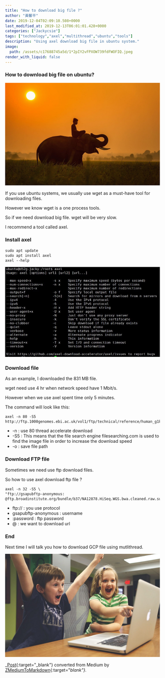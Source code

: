 ```yaml
---
title: "How to download big file ?"
author: "黃馨平"
date: 2019-12-04T02:09:10.508+0000
last_modified_at: 2019-12-13T06:01:01.428+0000
categories: ["Jackycsie"]
tags: ["technology","axel","multithread","ubuntu","tools"]
description: "Using axel download big file in ubuntu system."
image:
  path: /assets/c17688745a5d/1*2pIY2vFPXOW739fdFWOFIQ.jpeg
render_with_liquid: false
---
```


### How to download big file on ubuntu?


![](/assets/c17688745a5d/1*2pIY2vFPXOW739fdFWOFIQ.jpeg)


If you use ubuntu systems, we usually use wget as a must\-have tool for downloading files\.

However we know wget is a one process tools\.

So if we need download big file\. wget will be very slow\.

I recommend a tool called axel\.
### Install axel
```
sudo apt update
sudo apt install axel
axel --help
```


![](/assets/c17688745a5d/1*vwpBjI3cdJCDy80i6Y7IpA.jpeg)

### Download file

As an example, I downloaded the 831 MB file\.

wget need use 4 hr when network speed have 1 Mbit/s\.

However when we use axel spent time only 5 minutes\.

The command will look like this:
```
axel -n 80 -S5 http://ftp.1000genomes.ebi.ac.uk/vol1/ftp/technical/reference/human_g1k_v37.fasta.gz
```
- \-n : use 80 thread accelerate download
- \-S5 : This means that the file search engine filesearching\.com is used to find the image file in order to increase the download speed
- \-o : save file path

### Download FTP file

Sometimes we need use ftp download files\.

So how to use axel download ftp file ?
```
axel -n 32 -S5 \
"ftp://gsapubftp-anonymous: @ftp.broadinstitute.org/bundle/b37/NA12878.HiSeq.WGS.bwa.cleaned.raw.subset.b37.vcf.gz"
```
- ftp:// : you use protocol
- gsapubftp\-anonymous : username
- :password : ftp password
- @ : we want to download url

### End

Next time I will talk you how to download GCP file using mutlithread\.


![](/assets/c17688745a5d/1*Qxz_AwMSypWEHpIIwcCmzQ.jpeg)




_[Post](https://medium.com/jacky-life/how-to-download-big-file-c17688745a5d){:target="_blank"} converted from Medium by [ZMediumToMarkdown](https://github.com/ZhgChgLi/ZMediumToMarkdown){:target="_blank"}._
